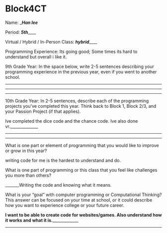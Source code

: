 # Block4CT
Name: ____Han lee___


Period: ___5th_______


Virtual / Hybrid / In-Person Class: ___hybrid_______




Programming Experience:
Its going good; Some times its hard to understand but overall i like it.

9th Grade Year: In the space below, write 2-5 sentences describing your programming experience in the previous year, even if you went to another school.


_____________________________________________________________________________________
_____________________________________________________________________________________
_____________________________________________________________________________________




10th Grade Year: In 2-5 sentences, describe each of the programming projects you’ve completed this year.  Think back to Block 1, Block 2/3, and your Passion Project (if that applies).


Ive completed the dice code and the chance code. Ive also done vr.______________
_____________________________________________________________________________________
_____________________________________________________________________________________




What is one part or element of programming that you would like to improve or grow in this year?


writing code for me is the hardest to understand and do.


What is one part of programming or this class that you feel like challenges you more than others?


_______Writing the code and knowing what it means.


What is your “goal” with computer programming or Computational Thinking?  This answer can be focused on your time at school, or it could describe how you want to experience college or your future career.


____I want to be able to create code for websites/games. Also understand how it works and what it is._________________
_____________________________________________________________________________________
